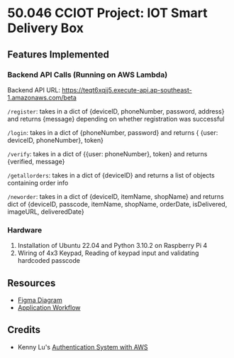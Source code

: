 # 50.046 CCIOT Project: IOT Smart Delivery Box


## Features Implemented

### Backend API Calls (Running on AWS Lambda)

Backend API URL: https://teqt6xqjj5.execute-api.ap-southeast-1.amazonaws.com/beta

`/register`: takes in a dict of {deviceID, phoneNumber, password, address} and returns {message} depending on whether registration was successful

`/login`: takes in a dict of {phoneNumber, password} and returns { {user: deviceID, phoneNumber}, token}

`/verify`: takes in a dict of {{user: phoneNumber}, token} and returns {verified, message}

`/getallorders`: takes in a dict of {deviceID} and returns a list of objects containing order info

`/neworder`: takes in a dict of {deviceID, itemName, shopName} and returns dict of {deviceID, passcode, itemName, shopName, orderDate, isDelivered, imageURL, deliveredDate}

### Hardware
1. Installation of Ubuntu 22.04 and Python 3.10.2 on Raspberry Pi 4
2. Wiring of 4x3 Keypad, Reading of keypad input and validating hardcoded passcode

## Resources
- [Figma Diagram](https://www.figma.com/file/BpAjt1A0xH5UF9vkK0eMGI/Untitled?type=design&node-id=0-1&mode=design)
- [Application Workflow](https://miro.com/app/board/uXjVNQhIkzs=/)


## Credits
- Kenny Lu's [Authentication System with AWS](https://www.youtube.com/watch?v=ReNkQ0Xkccw)

